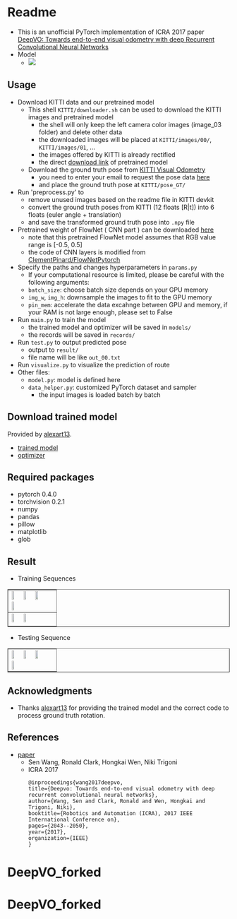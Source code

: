 # Readme
- This is an unofficial PyTorch implementation of ICRA 2017 paper [DeepVO: Towards end-to-end visual odometry with deep Recurrent Convolutional Neural Networks](https://ieeexplore.ieee.org/document/7989236/)
- Model
    - ![](https://imgur.com/vo0vXgk.png)

## Usage
- Download KITTI data and our pretrained model
	- This shell ```KITTI/downloader.sh``` can be used to download the KITTI images and pretrained model
		- the shell will only keep the left camera color images (image_03 folder) and delete other data
		- the downloaded images will be placed at ```KITTI/images/00/```, ```KITTI/images/01```, ...
		- the images offered by KITTI is already rectified
		- the direct [download link](https://drive.google.com/file/d/1l0s3rYWgN8bL0Fyofee8IhN-0knxJF22/view) of pretrained model
	- Download the ground truth pose from [KITTI Visual Odometry](http://www.cvlibs.net/datasets/kitti/eval_odometry.php)
		- you need to enter your email to request the pose data [here](http://www.cvlibs.net/download.php?file=data_odometry_poses.zip)
		- and place the ground truth pose at ```KITTI/pose_GT/```
- Run 'preprocess.py' to 
    - remove unused images based on the readme file in KITTI devkit
    - convert the ground truth poses from KITTI (12 floats [R|t]) into 6 floats (euler angle + translation)
    - and save the transformed ground truth pose into ```.npy``` file
- Pretrained weight of FlowNet ( CNN part ) can be downloaded [here](https://drive.google.com/drive/folders/0B5EC7HMbyk3CbjFPb0RuODI3NmM)
	- note that this pretrained FlowNet model assumes that RGB value range is [-0.5, 0.5]
	- the code of CNN layers is modified from [ClementPinard/FlowNetPytorch](https://github.com/ClementPinard/FlowNetPytorch)
- Specify the paths and changes hyperparameters in ```params.py```
	- If your computational resource is limited, please be careful with the following arguments:
	- ```batch_size```: choose batch size depends on your GPU memory
	- ```img_w```, ```img_h```: downsample the images to fit to the GPU memory
	- ```pin_mem```: accelerate the data excahnge between GPU and memory, if your RAM is not large enough, please set to False
- Run ```main.py``` to train the model
	- the trained model and optimizer will be saved in ```models/```
	- the records will be saved in ```records/```
- Run ```test.py``` to output predicted pose
	- output to ```result/```
	- file name will be like ``out_00.txt``
- Run ```visualize.py``` to visualize the prediction of route
- Other files:
	- ```model.py```: model is defined here
	- ```data_helper.py```: customized PyTorch dataset and sampler
		- the input images is loaded batch by batch
		
## Download trained model
Provided by [alexart13](https://github.com/alexart13).
- [trained model](https://drive.google.com/file/d/1l0s3rYWgN8bL0Fyofee8IhN-0knxJF22/view)
- [optimizer](https://drive.google.com/file/d/1JlVJwEZy4W4EmgtTCNWmM4YAACUHxnr2/view)

## Required packages
- pytorch 0.4.0
- torchvision 0.2.1
- numpy
- pandas
- pillow
- matplotlib
- glob

## Result
- Training Sequences
<table border=1>
<tr>
<td>
<img src="https://user-images.githubusercontent.com/32840403/51480655-96989400-1da2-11e9-9cd7-c0618ed3ff6d.png" width="24%"/>
<img src="https://user-images.githubusercontent.com/32840403/51480656-96989400-1da2-11e9-99d4-b55546e89d54.png" width="24%"/>
<img src="https://user-images.githubusercontent.com/32840403/51480645-95676700-1da2-11e9-842e-ff20a243013d.png" width="24%"/>
<img src="https://user-images.githubusercontent.com/32840403/51480647-95676700-1da2-11e9-95ac-d548d3aec24c.png" width="24%"/>
</td>
</tr>

<tr>
<td>
<img src="https://user-images.githubusercontent.com/32840403/51480651-95fffd80-1da2-11e9-8b37-4cebfa7358e6.png" width="24%"/>
<img src="https://user-images.githubusercontent.com/32840403/51480652-96989400-1da2-11e9-9096-7c93de6109da.png" width="24%"/>
</td>
</tr>
</table>

- Testing Sequence
<table border=1>
<tr>
<td>
<img src="https://user-images.githubusercontent.com/32840403/51480646-95676700-1da2-11e9-9723-ad8e07aa4706.png" width="24%"/>
<img src="https://user-images.githubusercontent.com/32840403/51480648-95fffd80-1da2-11e9-917e-f9e67c1f1500.png" width="24%"/>
<img src="https://user-images.githubusercontent.com/32840403/51480650-95fffd80-1da2-11e9-8c02-96aa37beab94.png" width="24%"/>
<img src="https://user-images.githubusercontent.com/32840403/51480654-96989400-1da2-11e9-8202-ddedae1a9a7a.png" width="24%"/>
</td>
</tr>
</table>

## Acknowledgments
- Thanks [alexart13](https://github.com/alexart13) for providing the trained model and the correct code to process ground truth rotation.

## References
- [paper](https://ieeexplore.ieee.org/document/7989236/)
    - Sen Wang, Ronald Clark, Hongkai Wen, Niki Trigoni
    - ICRA 2017
      ```
      @inproceedings{wang2017deepvo,
	  title={Deepvo: Towards end-to-end visual odometry with deep recurrent convolutional neural networks},
	  author={Wang, Sen and Clark, Ronald and Wen, Hongkai and Trigoni, Niki},
	  booktitle={Robotics and Automation (ICRA), 2017 IEEE International Conference on},
	  pages={2043--2050},
	  year={2017},
	  organization={IEEE}
	  }
      ```
# DeepVO_forked
# DeepVO_forked
